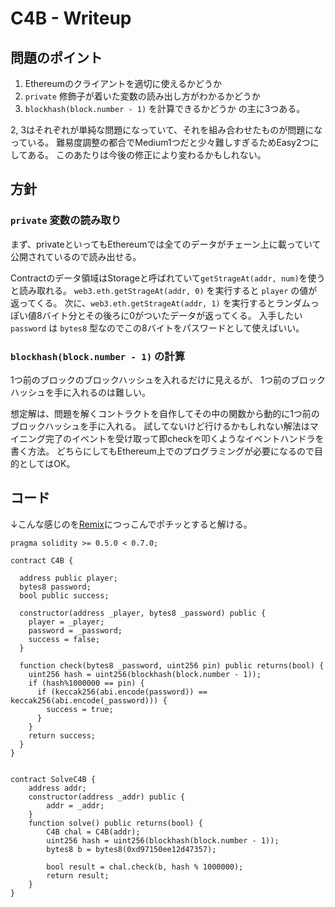 # C4B - Writeup

## 問題のポイント
1. Ethereumのクライアントを適切に使えるかどうか
2. `private` 修飾子が着いた変数の読み出し方がわかるかどうか
3. `blockhash(block.number - 1)` を計算できるかどうか
の主に3つある。

2, 3はそれぞれが単純な問題になっていて、それを組み合わせたものが問題になっている。
難易度調整の都合でMedium1つだと少々難しすぎるためEasy2つにしてある。
このあたりは今後の修正により変わるかもしれない。

## 方針
### `private` 変数の読み取り
まず、privateといってもEthereumでは全てのデータがチェーン上に載っていて公開されているので読み出せる。

Contractのデータ領域はStorageと呼ばれていて`getStrageAt(addr, num)`を使うと読み取れる。
`web3.eth.getStrageAt(addr, 0)` を実行すると `player` の値が返ってくる。
次に、`web3.eth.getStrageAt(addr, 1)` を実行するとランダムっぽい値8バイト分とその後ろに0がついたデータが返ってくる。
入手したい `password` は `bytes8` 型なのでこの8バイトをパスワードとして使えばいい。

### `blockhash(block.number - 1)` の計算
1つ前のブロックのブロックハッシュを入れるだけに見えるが、
1つ前のブロックハッシュを手に入れるのは難しい。

想定解は、問題を解くコントラクトを自作してその中の関数から動的に1つ前のブロックハッシュを手に入れる。
試してないけど行けるかもしれない解法はマイニング完了のイベントを受け取って即checkを叩くようなイベントハンドラを書く方法。
どちらにしてもEthereum上でのプログラミングが必要になるので目的としてはOK。

## コード
↓こんな感じのを[Remix](https://remix.ethereum.org/)につっこんでポチッとすると解ける。
```
pragma solidity >= 0.5.0 < 0.7.0;

contract C4B {

  address public player;
  bytes8 password;
  bool public success;

  constructor(address _player, bytes8 _password) public {
    player = _player;
    password = _password;
    success = false;
  }

  function check(bytes8 _password, uint256 pin) public returns(bool) {
    uint256 hash = uint256(blockhash(block.number - 1));
    if (hash%1000000 == pin) {
      if (keccak256(abi.encode(password)) == keccak256(abi.encode(_password))) {
        success = true;
      }
    }
    return success;
  }
}


contract SolveC4B {
    address addr;
    constructor(address _addr) public {
        addr = _addr;
    }
    function solve() public returns(bool) {
        C4B chal = C4B(addr);
        uint256 hash = uint256(blockhash(block.number - 1));
        bytes8 b = bytes8(0xd97150ee12d47357);

        bool result = chal.check(b, hash % 1000000);
        return result;
    }
}
```
